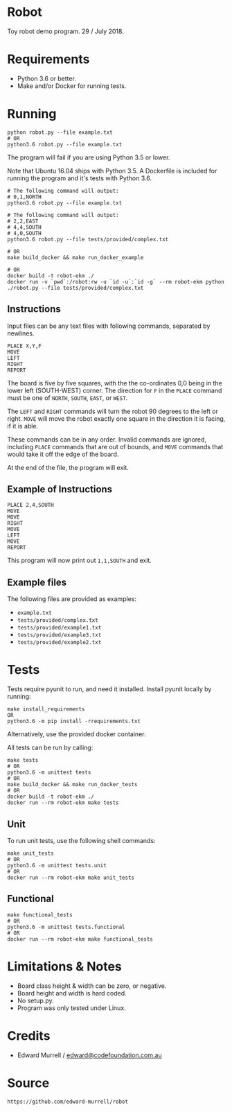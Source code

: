 # Robot
Toy robot demo program. 29 / July 2018.

# Requirements
- Python 3.6 or better.
- Make and/or Docker for running tests.

# Running
```
python robot.py --file example.txt
# OR
python3.6 robot.py --file example.txt
```
The program will fail if you are using Python 3.5 or lower.

Note that Ubuntu 16.04 ships with Python 3.5. A Dockerfile is included for
 running the program and it's tests with Python 3.6.


```
# The following command will output:
# 0,1,NORTH
python3.6 robot.py --file example.txt

# The following command will output:
# 2,2,EAST
# 4,4,SOUTH
# 4,0,SOUTH
python3.6 robot.py --file tests/provided/complex.txt

# OR
make build_docker && make run_docker_example

# OR
docker build -t robot-ekm ./
docker run -v `pwd`:/robot:rw -u `id -u`:`id -g` --rm robot-ekm python ./robot.py --file tests/provided/complex.txt
```

## Instructions
Input files can be any text files with following commands, separated by newlines.
```
PLACE X,Y,F
MOVE
LEFT
RIGHT
REPORT
```

The board is five by five squares, with the the co-ordinates 0,0 being in the
 lower left (SOUTH-WEST) corner. The direction for `F` in the `PLACE` command
 must be one of `NORTH`, `SOUTH`, `EAST`, or `WEST`.

The `LEFT` and `RIGHT` commands will turn the robot 90 degrees to the left or
 right. `MOVE` will move the robot exactly one square in the direction it is
 facing, if it is able.

These commands can be in any order. Invalid commands are ignored, including
 `PLACE` commands that are out of bounds, and `MOVE` commands that would take
 it off the edge of the board.

At the end of the file, the program will exit.

## Example of Instructions
```
PLACE 2,4,SOUTH
MOVE
MOVE
RIGHT
MOVE
LEFT
MOVE
REPORT
```

This program will now print out `1,1,SOUTH` and exit.

## Example files
The following files are provided as examples:
* `example.txt`
* `tests/provided/complex.txt`
* `tests/provided/example1.txt`
* `tests/provided/example3.txt`
* `tests/provided/example2.txt`

# Tests
Tests require pyunit to run, and need it installed. Install pyunit locally by running:
```
make install_requirements
OR
python3.6 -m pip install -rrequirements.txt
```
Alternatively, use the provided docker container.

All tests can be run by calling:
```
make tests
# OR
python3.6 -m unittest tests
# OR
make build_docker && make run_docker_tests
# OR
docker build -t robot-ekm ./
docker run --rm robot-ekm make tests
```

## Unit
To run unit tests, use the following shell commands:
```
make unit_tests
# OR
python3.6 -m unittest tests.unit
# OR
docker run --rm robot-ekm make unit_tests
```

## Functional
```
make functional_tests
# OR
python3.6 -m unittest tests.functional
# OR
docker run --rm robot-ekm make functional_tests
```


# Limitations & Notes
- Board class height & width can be zero, or negative.
- Board height and width is hard coded.
- No setup.py.
- Program was only tested under Linux.

# Credits
- Edward Murrell / edward@codefoundation.com.au

# Source
`https://github.com/edward-murrell/robot`
